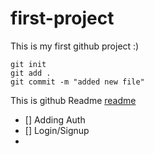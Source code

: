 # first-project
This is my first github project :)


```
git init
git add .
git commit -m "added new file"
```

This is github Readme [readme](https://github.com/LordHokage/first-project/edit/main/README.md)


- [] Adding Auth
- [] Login/Signup
- 
